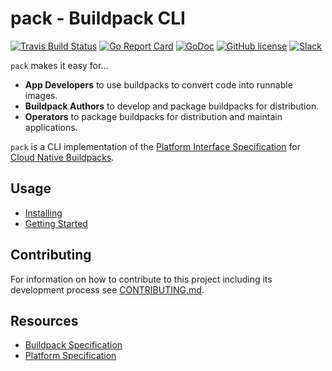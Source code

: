 # pack - Buildpack CLI

[![Travis Build Status](https://travis-ci.org/buildpacks/pack.svg?branch=master)](https://travis-ci.org/buildpacks/pack/branches)
[![Go Report Card](https://goreportcard.com/badge/github.com/buildpacks/pack)](https://goreportcard.com/report/github.com/buildpacks/pack)
[![GoDoc](https://godoc.org/github.com/buildpacks/pack?status.svg)](https://godoc.org/github.com/buildpacks/pack)
[![GitHub license](https://img.shields.io/github/license/buildpacks/pack)](https://github.com/buildpacks/pack/blob/master/LICENSE)
[![Slack](https://slack.buildpacks.io/badge.svg)](https://slack.buildpacks.io/)

`pack` makes it easy for...
- **App Developers** to use buildpacks to convert code into runnable images.
- **Buildpack Authors** to develop and package buildpacks for distribution.
- **Operators** to package buildpacks for distribution and maintain applications.

`pack` is a CLI implementation of the [Platform Interface Specification][platform-spec] for [Cloud Native Buildpacks][buildpacks.io].

## Usage

- [Installing][install-pack]
- [Getting Started][getting-started]

## Contributing

For information on how to contribute to this project including its development
process see [CONTRIBUTING.md](CONTRIBUTING.md).

## Resources
- [Buildpack Specification](https://github.com/buildpacks/spec/blob/master/buildpack.md)
- [Platform Specification][platform-spec]

[buildpacks.io]: https://buildpacks.io/
[install-pack]: https://buildpacks.io/docs/install-pack/
[getting-started]: https://buildpacks.io/docs/app-journey
[platform-spec]: https://github.com/buildpacks/spec/blob/master/platform.md
